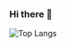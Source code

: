 ### Hi there 👋
 

![Top Langs](https://github-readme-stats.vercel.app/api/top-langs/?username=ib8z&theme=tokyonight)
